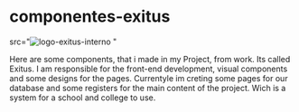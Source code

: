 # componentes-exitus

src="![logo-exitus-interno](https://github.com/user-attachments/assets/d9acb708-b329-4b1b-a151-3379cd1fc203) " 

Here are some components, that i made in my Project, from work. Its called Exitus.
I am responsible for the front-end development, visual components and some designs for the pages.
Currentyle im creting some pages for our database and some registers for the main content of the project.
Wich is a system for a school and college to use.
